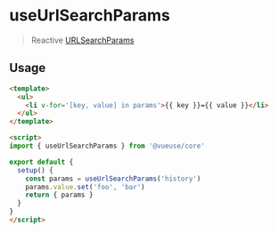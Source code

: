 # useUrlSearchParams

> Reactive [URLSearchParams](https://developer.mozilla.org/en-US/docs/Web/API/URLSearchParams)

## Usage

```html {19}
<template>
  <ul>
    <li v-for='[key, value] in params'>{{ key }}={{ value }}</li>
  </ul>
</template>

<script>
import { useUrlSearchParams } from '@vueuse/core'

export default {
  setup() {
    const params = useUrlSearchParams('history')
    params.value.set('foo', 'bar')
    return { params }
  } 
}
</script>
```
